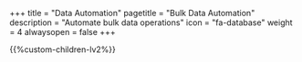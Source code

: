 +++
title = "Data Automation"
pagetitle = "Bulk Data Automation"
description = "Automate bulk data operations"
icon = "fa-database" 
weight = 4
alwaysopen = false
+++

{{%custom-children-lv2%}}
